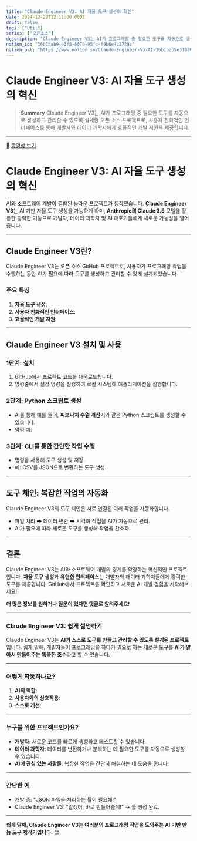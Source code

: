 ```yaml
---
title: "Claude Engineer V3: AI 자율 도구 생성의 혁신"
date: 2024-12-29T12:11:00.000Z
draft: false
tags: ["Util"]
series: ["오픈소스"]
description: "Claude Engineer V3는 AI가 프로그래밍 중 필요한 도구를 자동으로 생성하고 관리할 수 있도록 설계된 오픈 소스 프로젝트로, 사용자 친화적인 인터페이스를 통해 개발자와 데이터 과학자에게 효율적인 개발 지원을 제공합니다."
notion_id: "16b1bab9-e3f8-807e-95fc-f9b6e4c2729c"
notion_url: "https://www.notion.so/Claude-Engineer-V3-AI-16b1bab9e3f8807e95fcf9b6e4c2729c"
---
```


# Claude Engineer V3: AI 자율 도구 생성의 혁신

> **Summary**
> Claude Engineer V3는 AI가 프로그래밍 중 필요한 도구를 자동으로 생성하고 관리할 수 있도록 설계된 오픈 소스 프로젝트로, 사용자 친화적인 인터페이스를 통해 개발자와 데이터 과학자에게 효율적인 개발 지원을 제공합니다.

---

🎥 [동영상 보기](https://www.youtube.com/watch?v=mspXJaWagdw)

# Claude Engineer V3: AI 자율 도구 생성의 혁신

AI와 소프트웨어 개발이 결합된 놀라운 프로젝트가 등장했습니다. **Claude Engineer V3**는 AI 기반 자율 도구 생성을 가능하게 하며, **Anthropic의 Claude 3.5** 모델을 활용한 강력한 기능으로 개발자, 데이터 과학자 및 AI 애호가들에게 새로운 가능성을 열어줍니다.

---

## Claude Engineer V3란?

Claude Engineer V3는 오픈 소스 GitHub 프로젝트로, 사용자가 프로그래밍 작업을 수행하는 동안 AI가 필요에 따라 도구를 생성하고 관리할 수 있게 설계되었습니다.

### 주요 특징

1. **자율 도구 생성**:
1. **사용자 친화적인 인터페이스**:
1. **효율적인 개발 지원**:
---

## Claude Engineer V3 설치 및 사용

### 1단계: 설치

1. GitHub에서 프로젝트 코드를 다운로드합니다.
1. 명령줄에서 설정 명령을 실행하여 로컬 시스템에 애플리케이션을 실행합니다.
### 2단계: Python 스크립트 생성

- AI를 통해 예를 들어, **피보나치 수열 계산기**와 같은 Python 스크립트를 생성할 수 있습니다.
- 명령 예:
### 3단계: CLI를 통한 간단한 작업 수행

- 명령을 사용해 도구 생성 및 저장.
- 예: CSV를 JSON으로 변환하는 도구 생성.
---

## 도구 체인: 복잡한 작업의 자동화

Claude Engineer V3의 도구 체인은 서로 연결된 여러 작업을 자동화합니다.

- 파일 처리 ➡ 데이터 변환 ➡ 시각화 작업을 AI가 자동으로 관리.
- AI가 필요에 따라 새로운 도구를 생성해 작업을 간소화.
---

## 결론

Claude Engineer V3는 AI와 소프트웨어 개발의 경계를 확장하는 혁신적인 프로젝트입니다. **자율 도구 생성**과 **유연한 인터페이스**는 개발자와 데이터 과학자들에게 강력한 도구를 제공합니다. GitHub에서 프로젝트를 확인하고 새로운 AI 개발 경험을 시작해보세요!

**더 많은 정보를 원하거나 질문이 있다면 댓글로 알려주세요!**

---

### Claude Engineer V3: 쉽게 설명하기

Claude Engineer V3는 **AI가 스스로 도구를 만들고 관리할 수 있도록 설계된 프로젝트**입니다. 쉽게 말해, 개발자들이 프로그래밍을 하다가 필요로 하는 새로운 도구를 **AI가 알아서 만들어주는 똑똑한 조수**라고 할 수 있습니다.

---

### 어떻게 작동하나요?

1. **AI의 역할**:
1. **사용자와의 상호작용**:
1. **스스로 개선**:
---

### 누구를 위한 프로젝트인가요?

- **개발자**: 새로운 코드를 빠르게 생성하고 테스트할 수 있습니다.
- **데이터 과학자**: 데이터를 변환하거나 분석하는 데 필요한 도구를 자동으로 생성할 수 있습니다.
- **AI에 관심 있는 사람들**: 복잡한 작업을 간단히 해결하는 데 도움을 줍니다.
---

### 간단한 예

- 개발 중: "JSON 파일을 처리하는 툴이 필요해!"
- Claude Engineer V3: "알겠어, 바로 만들어줄게!" → 툴 생성 완료.
---

**쉽게 말해, Claude Engineer V3는 여러분의 프로그래밍 작업을 도와주는 AI 기반 만능 도구 제작기입니다.** 😊

